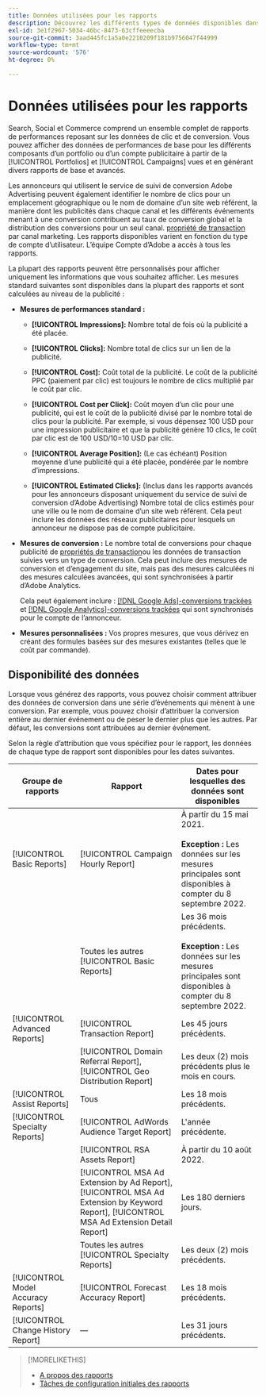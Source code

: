 ```yaml
---
title: Données utilisées pour les rapports
description: Découvrez les différents types de données disponibles dans les vues de données et les rapports personnalisés.
exl-id: 3e1f2967-5034-46bc-8473-63cffeeeecba
source-git-commit: 3aad445fc1a5a0e2210209f181b9756047f44999
workflow-type: tm+mt
source-wordcount: '576'
ht-degree: 0%

---
```


# Données utilisées pour les rapports

Search, Social et Commerce comprend un ensemble complet de rapports de performances reposant sur les données de clic et de conversion. Vous pouvez afficher des données de performances de base pour les différents composants d’un portfolio ou d’un compte publicitaire à partir de la [!UICONTROL Portfolios] et [!UICONTROL Campaigns] vues et en générant divers rapports de base et avancés.

Les annonceurs qui utilisent le service de suivi de conversion Adobe Advertising peuvent également identifier le nombre de clics pour un emplacement géographique ou le nom de domaine d’un site web référent, la manière dont les publicités dans chaque canal et les différents événements menant à une conversion contribuent au taux de conversion global et la distribution des conversions pour un seul canal. [propriété de transaction](/help/search-social-commerce/admin/transaction-properties/transaction-property-about.md) par canal marketing. Les rapports disponibles varient en fonction du type de compte d’utilisateur. L’équipe Compte d’Adobe a accès à tous les rapports.

La plupart des rapports peuvent être personnalisés pour afficher uniquement les informations que vous souhaitez afficher. Les mesures standard suivantes sont disponibles dans la plupart des rapports et sont calculées au niveau de la publicité :

* **Mesures de performances standard :**

   * **[!UICONTROL Impressions]:** Nombre total de fois où la publicité a été placée.

   * **[!UICONTROL Clicks]:** Nombre total de clics sur un lien de la publicité.

   * **[!UICONTROL Cost]:** Coût total de la publicité. Le coût de la publicité PPC (paiement par clic) est toujours le nombre de clics multiplié par le coût par clic.

   * **[!UICONTROL Cost per Click]:** Coût moyen d’un clic pour une publicité, qui est le coût de la publicité divisé par le nombre total de clics pour la publicité. Par exemple, si vous dépensez 100 USD pour une impression publicitaire et que la publicité génère 10 clics, le coût par clic est de 100 USD/10=10 USD par clic.

   * **[!UICONTROL Average Position]:** (Le cas échéant) Position moyenne d’une publicité qui a été placée, pondérée par le nombre d’impressions.

   * **[!UICONTROL Estimated Clicks]:** (Inclus dans les rapports avancés pour les annonceurs disposant uniquement du service de suivi de conversion d’Adobe Advertising) Nombre total de clics estimés pour une ville ou le nom de domaine d’un site web référent. Cela peut inclure les données des réseaux publicitaires pour lesquels un annonceur ne dispose pas de compte publicitaire.

* **Mesures de conversion :** Le nombre total de conversions pour chaque publicité de [propriétés de transaction](/help/search-social-commerce/glossary.md#s-t)ou les données de transaction suivies vers un type de conversion. Cela peut inclure des mesures de conversion et d’engagement du site, mais pas des mesures calculées ni des mesures calculées avancées, qui sont synchronisées à partir d’Adobe Analytics.

  Cela peut également inclure : [[!DNL Google Ads]-conversions trackées](/help/search-social-commerce/campaign-management/introduction/google-conversion-data.md) et [[!DNL Google Analytics]-conversions trackées](/help/search-social-commerce/admin/data-sources/data-source-about.md) qui sont synchronisés pour le compte de l’annonceur.

* **Mesures personnalisées :** Vos propres mesures, que vous dérivez en créant des formules basées sur des mesures existantes (telles que le coût par commande).

## Disponibilité des données

Lorsque vous générez des rapports, vous pouvez choisir comment attribuer des données de conversion dans une série d’événements qui mènent à une conversion. Par exemple, vous pouvez choisir d’attribuer la conversion entière au dernier événement ou de peser le dernier plus que les autres. Par défaut, les conversions sont attribuées au dernier événement.

Selon la règle d’attribution que vous spécifiez pour le rapport, les données de chaque type de rapport sont disponibles pour les dates suivantes.

| Groupe de rapports | Rapport | Dates pour lesquelles des données sont disponibles |
|---|---|---|
| [!UICONTROL Basic Reports] | [!UICONTROL Campaign Hourly Report] | À partir du 15 mai 2021.<br><br><b>Exception :</b> Les données sur les mesures principales sont disponibles à compter du 8 septembre 2022. |
| | Toutes les autres [!UICONTROL Basic Reports] | Les 36 mois précédents.<br><br><b>Exception :</b> Les données sur les mesures principales sont disponibles à compter du 8 septembre 2022. |
| [!UICONTROL Advanced Reports] | [!UICONTROL Transaction Report] | Les 45 jours précédents. |
| | [!UICONTROL Domain Referral Report], [!UICONTROL Geo Distribution Report] | Les deux (2) mois précédents plus le mois en cours. |
| [!UICONTROL Assist Reports] | Tous | Les 18 mois précédents. |
| [!UICONTROL Specialty Reports] | [!UICONTROL AdWords Audience Target Report] | L&#39;année précédente. |
| | [!UICONTROL RSA Assets Report] | À partir du 10 août 2022. |
| | [!UICONTROL MSA Ad Extension by Ad Report], [!UICONTROL MSA Ad Extension by Keyword Report], [!UICONTROL MSA Ad Extension Detail Report] | Les 180 derniers jours. |
| | Toutes les autres [!UICONTROL Specialty Reports] | Les deux (2) mois précédents. |
| [!UICONTROL Model Accuracy Reports] | [!UICONTROL Forecast Accuracy Report] | Les 18 mois précédents. |
| [!UICONTROL Change History Report] | — | Les 31 jours précédents. |

>[!MORELIKETHIS]
>
>* [A propos des rapports](report-about.md)
>* [Tâches de configuration initiales des rapports](initial-setup.md)
